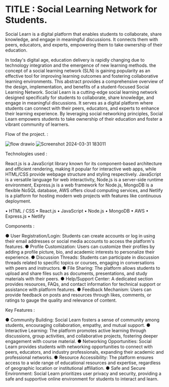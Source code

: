 # TITLE : Social Learning Network for Students.
Social Learn is a digital platform that enables students to collaborate, share knowledge, and engage in meaningful discussions. It connects them with peers, educators, and experts, empowering them to take ownership of their education.
 
In today's digital age, education delivery is rapidly changing due to technology integration and the emergence of new learning methods. the concept of a social learning network (SLN) is gaining popularity as an effective tool for improving learning outcomes and fostering collaborative learning environments. This abstract provides a comprehensive overview of the design, implementation, and benefits of a student-focused Social Learning Network.
Social Learn is a cutting-edge social learning network designed specifically for students to collaborate, share knowledge, and engage in meaningful discussions. It serves as a digital platform where students can connect with their peers, educators, and experts to enhance their learning experience. By leveraging social networking principles, Social Learn empowers students to take ownership of their education and foster a vibrant community of learners.

Flow of the project. :

 ![flow  drawio](https://github.com/HariDama21/Social-learning-network-for-Students-MERN-Project-/assets/106622827/485c186e-e72d-45a2-807c-8327899f5903)   ![Screenshot 2024-03-31 183011](https://github.com/HariDama21/Social-learning-network-for-Students-MERN-Project-/assets/106622827/0143035d-5b7a-4ee5-a4e9-c0b8f898b821)

Technologies used :

React.js is a JavaScript library known for its component-based architecture and efficient rendering, making it popular for interactive web apps, while HTML/CSS provide webpage structure and styling respectively. JavaScript is a versatile language for web interactivity, Node.js is a server-side runtime environment, Express.js is a web framework for Node.js, MongoDB is a flexible NoSQL database, AWS offers cloud computing services, and Netlify is a platform for hosting modern web projects with features like continuous deployment.

•	HTML / CSS	•	React.js
•	JavaScript	•	Node.js
•	MongoDB	•	AWS
•	Express.js	•	Netlify

Components :

●	User Registration/Login: Students can create accounts or log in using their email addresses or social media accounts to access the platform's features.
●	Profile Customization: Users can customize their profiles by adding a profile picture, bio, and academic interests to personalize their experience.
●	Discussion Threads: Students can participate in discussion threads related to specific topics or courses, engaging in conversations with peers and instructors.
●	File Sharing: The platform allows students to upload and share files such as documents, presentations, and study materials with their peers.
●	Help/Support Center: A dedicated section provides resources, FAQs, and contact information for technical support or assistance with platform features.
●	Feedback Mechanism: Users can provide feedback on posts and resources through likes, comments, or ratings to gauge the quality and relevance of content.

Key Features :

●	Community Building: Social Learn fosters a sense of community among students, encouraging collaboration, empathy, and mutual support.
●	Interactive Learning: The platform promotes active learning through discussions, group activities, and collaborative projects, fostering deeper engagement with course material.
●	Networking Opportunities: Social Learn provides students with networking opportunities to connect with peers, educators, and industry professionals, expanding their academic and professional networks.
●	Resource Accessibility: The platform ensures access to a wide range of educational resources and expertise, regardless of geographic location or institutional affiliation.
●	Safe and Secure Environment: Social Learn prioritizes user privacy and security, providing a safe and supportive online environment for students to interact and learn.
